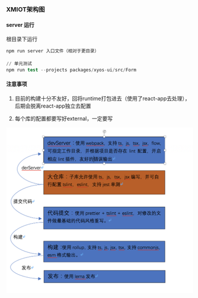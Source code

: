 ### XMIOT架构图

#### server 运行

根目录下运行

```s
npm run server 入口文件（相对于更目录）

// 单元测试
npm run test --projects packages/xyos-ui/src/Form

```

#### 注意事项

1. 目前的构建十分不友好，回将runtime打包进去（使用了react-app去处理），后期会脱离react-app独立去配置

2. 每个库的配置都要写好external，一定要写

![xmiot](./xmiot.png)
  
